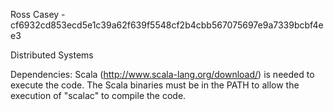 Ross Casey - cf6932cd853ecd5e1c39a62f639f5548cf2b4cbb567075697e9a7339bcbf4ee3

Distributed Systems


Dependencies: 
Scala (http://www.scala-lang.org/download/) is needed to execute the code. 
The Scala binaries must be in the PATH to allow the execution of "scalac" to 
compile the code. 
